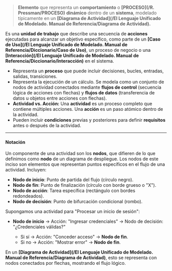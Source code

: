 > **Elemento** que representa un **comportamiento** o **[PROCESO](/R. Pressman/PROCESO)** **dinámico** dentro de un **sistema**, modelado típicamente en un **[Diagrama de Actividad](/El Lenguaje Unificado de Modelado. Manual de Referencia/Diagrama de Actividad).**

Es una **unidad de trabajo** que describe una secuencia de **acciones** ejecutadas para alcanzar un objetivo específico, como parte de un **[Caso de Uso](/El Lenguaje Unificado de Modelado. Manual de Referencia/Diccionario/Caso de Uso)**, un proceso de negocio o una **[Interacción](/El Lenguaje Unificado de Modelado. Manual de Referencia/Diccionario/Interacción)** en el sistema.

- Representa un **proceso** que puede incluir decisiones, bucles, entradas, salidas, transiciones.
- Representa la ejecución de un cálculo. Se modela como un conjunto de nodos de actividad conectados mediante **flujos de control** (secuencia lógica de acciones con flechas) y **flujos de datos** (transferencia de datos u objetos entre acciones con flechas).
- **Actividad vs. Acción:** Una **actividad** es un proceso completo que contiene múltiples acciones. Una **acción** es un paso atómico dentro de la actividad.
- Pueden incluir **condiciones** previas y posteriores para definir **requisitos** antes o después de la actividad.
****
#### **Notación**
Un componente de una actividad son los **nodos**, que difieren de lo que definimos como **nodo** de un diagrama de despliegue. Los nodos de este inciso son elementos que representan puntos específicos en el flujo de una actividad. Incluyen:
	
- **Nodo de inicio**: Punto de partida del flujo (círculo negro).
- **Nodo de fin**: Punto de finalización (círculo con borde grueso o "X").
- **Nodo de acción**: Tarea específica (rectángulo con bordes redondeados).
- **Nodo de decisión**: Punto de bifurcación condicional (rombo).

Supongamos una actividad para "Procesar un inicio de sesión":

- **Nodo de inicio** → Acción: "Ingresar credenciales" → Nodo de decisión: "¿Credenciales válidas?"
    
	- Si sí → Acción: "Conceder acceso" → **Nodo de fin**.
    - Si no → Acción: "Mostrar error" → **Nodo de fin**.

En un **[Diagrama de Actividad](/El Lenguaje Unificado de Modelado. Manual de Referencia/Diagrama de Actividad)**, esto se representa con nodos conectados por flechas, mostrando el flujo lógico.